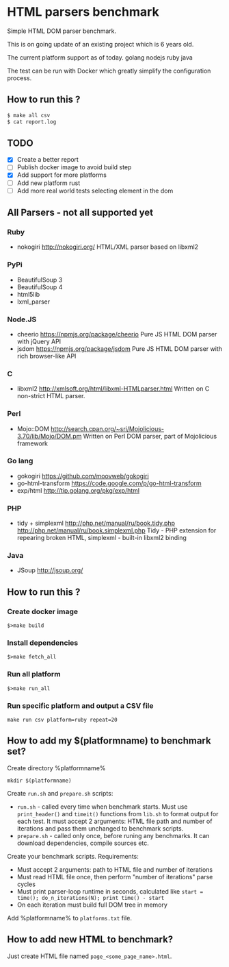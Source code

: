 HTML parsers benchmark
======================

Simple HTML DOM parser benchmark.

This is on going update of an existing project which is 6 years old.

The current platform support as of today.
golang nodejs ruby java

The test can be run with Docker which greatly simplify the configuration process.

How to run this ?
---
```bash
$ make all csv
$ cat report.log
```
TODO
---
 - [x] Create a better report
 - [ ] Publish docker image to avoid build step
 - [x] Add support for more platforms
 - [ ] Add new platform rust
 - [ ] Add more real world tests selecting element in the dom

All Parsers - not all supported yet
---

### Ruby

* nokogiri
  http://nokogiri.org/
  HTML/XML parser based on libxml2

### PyPi

* BeautifulSoup 3
* BeautifulSoup 4
* html5lib
* lxml_parser

### Node.JS

* cheerio
  https://npmjs.org/package/cheerio
  Pure JS HTML DOM parser with jQuery API
* jsdom
  https://npmjs.org/package/jsdom
  Pure JS HTML DOM parser with rich browser-like API

### C

* libxml2
  http://xmlsoft.org/html/libxml-HTMLparser.html
  Written on C non-strict HTML parser.

### Perl

* Mojo::DOM
  http://search.cpan.org/~sri/Mojolicious-3.70/lib/Mojo/DOM.pm
  Written on Perl DOM parser, part of Mojolicious framework

### Go lang

* gokogiri
  https://github.com/moovweb/gokogiri
* go-html-transform
  https://code.google.com/p/go-html-transform
* exp/html
  http://tip.golang.org/pkg/exp/html

### PHP

* tidy + simplexml
  http://php.net/manual/ru/book.tidy.php http://php.net/manual/ru/book.simplexml.php
  Tidy - PHP extension for repearing broken HTML, simplexml - built-in libxml2 binding


### Java

* JSoup http://jsoup.org/


How to run this ?
-----------

### Create docker image
```
$>make build
```

### Install dependencies
```
$>make fetch_all
```

### Run all platform
```
$>make run_all
```

### Run specific platform and output a CSV file

```
make run csv platform=ruby repeat=20
```


How to add my $(platformname) to benchmark set?
----------------------------------------------

Create directory %platformname%

    mkdir $(platformname)

Create `run.sh` and `prepare.sh` scripts:

* `run.sh` - called every time when benchmark starts. Must use `print_header()`
  and `timeit()` functions from `lib.sh` to format output for each test.
  It must accept 2 arguments: HTML file path and number of iterations and pass
  them unchanged to benchmark scripts.
* `prepare.sh` - called only once, before runing any benchmarks. It can download
  dependencies, compile sources etc.

Create your benchmark scripts. Requirements:

* Must accept 2 arguments: path to HTML file and number of iterations
* Must read HTML file once, then perform "number of iterations" parse cycles
* Must print parser-loop runtime in seconds, calculated like
  `start = time(); do_n_iterations(N); print time() - start`
* On each iteration must build full DOM tree in memory

Add %platformname% to `platforms.txt` file.

How to add new HTML to benchmark?
---------------------------------

Just create HTML file named `page_<some_page_name>.html`.

